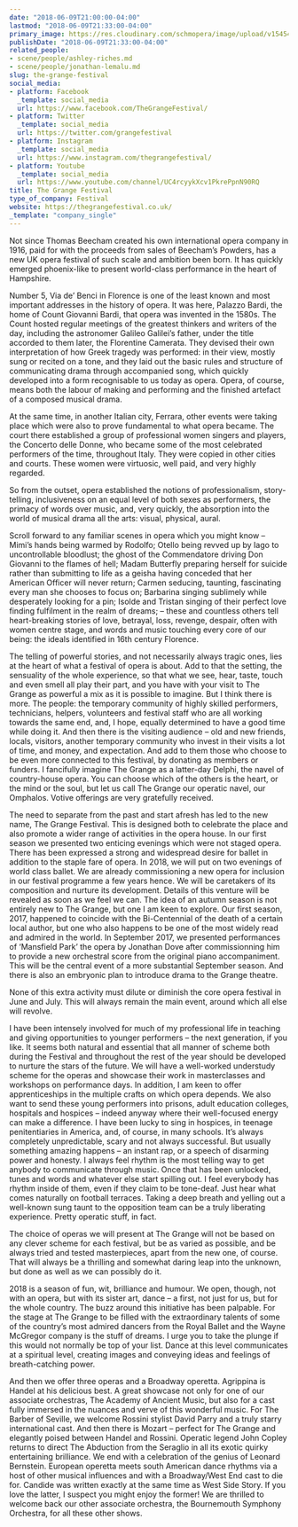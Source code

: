 ```yaml
---
date: "2018-06-09T21:00:00-04:00"
lastmod: "2018-06-09T21:33:00-04:00"
primary_image: https://res.cloudinary.com/schmopera/image/upload/v1545409169/media/webhook-uploads/1528592346381/S5PfTFKS_400x400.jpg.jpg
publishDate: "2018-06-09T21:33:00-04:00"
related_people:
- scene/people/ashley-riches.md
- scene/people/jonathan-lemalu.md
slug: the-grange-festival
social_media:
- platform: Facebook
  _template: social_media
  url: https://www.facebook.com/TheGrangeFestival/
- platform: Twitter
  _template: social_media
  url: https://twitter.com/grangefestival
- platform: Instagram
  _template: social_media
  url: https://www.instagram.com/thegrangefestival/
- platform: Youtube
  _template: social_media
  url: https://www.youtube.com/channel/UC4rcyykXcv1PkrePpnN90RQ
title: The Grange Festival
type_of_company: Festival
website: https://thegrangefestival.co.uk/
_template: "company_single"
---
```


Not since Thomas Beecham created his own international opera company in 1916, paid for with the proceeds from sales of Beecham’s Powders, has a new UK opera festival of such scale and ambition been born. It has quickly emerged phoenix-like to present world-class performance in the heart of Hampshire.

Number 5, Via de’ Benci in Florence is one of the least known and most important addresses in the history of opera. It was here, Palazzo Bardi, the home of Count Giovanni Bardi, that opera was invented in the 1580s. The Count hosted regular meetings of the greatest thinkers and writers of the day, including the astronomer Galileo Galilei’s father, under the title accorded to them later, the Florentine Camerata. They devised their own interpretation of how Greek tragedy was performed: in their view, mostly sung or recited on a tone, and they laid out the basic rules and structure of communicating drama through accompanied song, which quickly developed into a form recognisable to us today as opera. Opera, of course, means both the labour of making and performing and the finished artefact of a composed musical drama.

At the same time, in another Italian city, Ferrara, other events were taking place which were also to prove fundamental to what opera became. The court there established a group of professional women singers and players, the Concerto delle Donne, who became some of the most celebrated performers of the time, throughout Italy. They were copied in other cities and courts. These women were virtuosic, well paid, and very highly regarded.

So from the outset, opera established the notions of professionalism, story-telling, inclusiveness on an equal level of both sexes as performers, the primacy of words over music, and, very quickly, the absorption into the world of musical drama all the arts: visual, physical, aural.

Scroll forward to any familiar scenes in opera which you might know – Mimi’s hands being warmed by Rodolfo; Otello being revved up by Iago to uncontrollable bloodlust; the ghost of the Commendatore driving Don Giovanni to the flames of hell; Madam Butterfly preparing herself for suicide rather than submitting to life as a geisha having conceded that her American Officer will never return; Carmen seducing, taunting, fascinating every man she chooses to focus on; Barbarina singing sublimely while desperately looking for a pin; Isolde and Tristan singing of their perfect love finding fulfilment in the realm of dreams; – these and countless others tell heart-breaking stories of love, betrayal, loss, revenge, despair, often with women centre stage, and words and music touching every core of our being: the ideals identified in 16th century Florence.

The telling of powerful stories, and not necessarily always tragic ones, lies at the heart of what a festival of opera is about. Add to that the setting, the sensuality of the whole experience, so that what we see, hear, taste, touch and even smell all play their part, and you have with your visit to The Grange as powerful a mix as it is possible to imagine. But I think there is more. The people: the temporary community of highly skilled performers, technicians, helpers, volunteers and festival staff who are all working towards the same end, and, I hope, equally determined to have a good time while doing it. And then there is the visiting audience – old and new friends, locals, visitors, another temporary community who invest in their visits a lot of time, and money, and expectation. And add to them those who choose to be even more connected to this festival, by donating as members or funders. I fancifully imagine The Grange as a latter-day Delphi, the navel of country-house opera. You can choose which of the others is the heart, or the mind or the soul, but let us call The Grange our operatic navel, our Omphalos. Votive offerings are very gratefully received.

The need to separate from the past and start afresh has led to the new name, The Grange Festival. This is designed both to celebrate the place and also promote a wider range of activities in the opera house. In our first season we presented two enticing evenings which were not staged opera. There has been expressed a strong and widespread desire for ballet in addition to the staple fare of opera. In 2018, we will put on two evenings of world class ballet. We are already commissioning a new opera for inclusion in our festival programme a few years hence. We will be caretakers of its composition and nurture its development. Details of this venture will be revealed as soon as we feel we can. The idea of an autumn season is not entirely new to The Grange, but one I am keen to explore. Our first season, 2017, happened to coincide with the Bi-Centennial of the death of a certain local author, but one who also happens to be one of the most widely read and admired in the world. In September 2017, we presented performances of ‘Mansfield Park’ the opera by Jonathan Dove after commissionning him to provide a new orchestral score from the original piano accompaniment. This will be the central event of a more substantial September season. And there is also an embryonic plan to introduce drama to the Grange theatre.

None of this extra activity must dilute or diminish the core opera festival in June and July. This will always remain the main event, around which all else will revolve.

I have been intensely involved for much of my professional life in teaching and giving opportunities to younger performers – the next generation, if you like. It seems both natural and essential that all manner of scheme both during the Festival and throughout the rest of the year should be developed to nurture the stars of the future. We will have a well-worked understudy scheme for the operas and showcase their work in masterclasses and workshops on performance days. In addition, I am keen to offer apprenticeships in the multiple crafts on which opera depends. We also want to send these young performers into prisons, adult education colleges, hospitals and hospices – indeed anyway where their well-focused energy can make a difference. I have been lucky to sing in hospices, in teenage penitentiaries in America, and, of course, in many schools. It’s always completely unpredictable, scary and not always successful. But usually something amazing happens – an instant rap, or a speech of disarming power and honesty. I always feel rhythm is the most telling way to get anybody to communicate through music. Once that has been unlocked, tunes and words and whatever else start spilling out. I feel everybody has rhythm inside of them, even if they claim to be tone-deaf. Just hear what comes naturally on football terraces. Taking a deep breath and yelling out a well-known sung taunt to the opposition team can be a truly liberating experience. Pretty operatic stuff, in fact.

The choice of operas we will present at The Grange will not be based on any clever scheme for each festival, but be as varied as possible, and be always tried and tested masterpieces, apart from the new one, of course. That will always be a thrilling and somewhat daring leap into the unknown, but done as well as we can possibly do it.

2018 is a season of fun, wit, brilliance and humour. We open, though, not with an opera, but with its sister art, dance – a first, not just for us, but for the whole country. The buzz around this initiative has been palpable. For the stage at The Grange to be filled with the extraordinary talents of some of the country’s most admired dancers from the Royal Ballet and the Wayne McGregor company is the stuff of dreams. I urge you to take the plunge if this would not normally be top of your list. Dance at this level communicates at a spiritual level, creating images and conveying ideas and feelings of breath-catching power.

And then we offer three operas and a Broadway operetta. Agrippina is Handel at his delicious best. A great showcase not only for one of our associate orchestras, The Academy of Ancient Music, but also for a cast fully immersed in the nuances and verve of this wonderful music. For The Barber of Seville, we welcome Rossini stylist David Parry and a truly starry international cast. And then there is Mozart – perfect for The Grange and elegantly poised between Handel and Rossini. Operatic legend John Copley returns to direct The Abduction from the Seraglio in all its exotic quirky entertaining brilliance. We end with a celebration of the genius of Leonard Bernstein. European operetta meets south American dance rhythms via a host of other musical influences and with a Broadway/West End cast to die for. Candide was written exactly at the same time as West Side Story. If you love the latter, I suspect you might enjoy the former! We are thrilled to welcome back our other associate orchestra, the Bournemouth Symphony Orchestra, for all these other shows.
